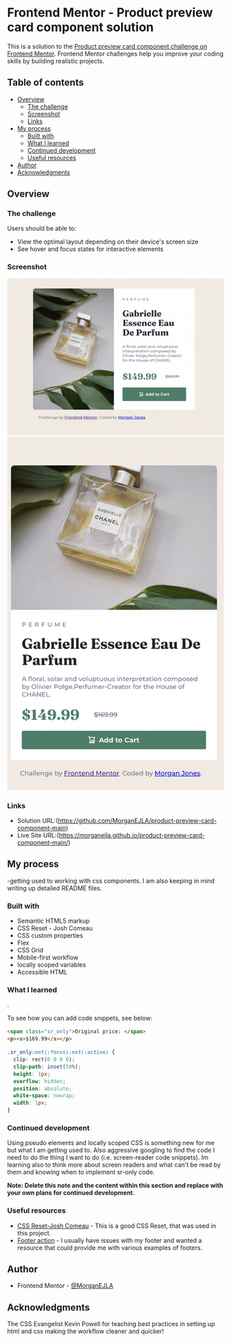 # Frontend Mentor - Product preview card component solution

This is a solution to the [Product preview card component challenge on Frontend Mentor](https://www.frontendmentor.io/challenges/product-preview-card-component-GO7UmttRfa). Frontend Mentor challenges help you improve your coding skills by building realistic projects.

## Table of contents

- [Overview](#overview)
  - [The challenge](#the-challenge)
  - [Screenshot](#screenshot)
  - [Links](#links)
- [My process](#my-process)
  - [Built with](#built-with)
  - [What I learned](#what-i-learned)
  - [Continued development](#continued-development)
  - [Useful resources](#useful-resources)
- [Author](#author)
- [Acknowledgments](#acknowledgments)

## Overview

### The challenge

Users should be able to:

- View the optimal layout depending on their device's screen size
- See hover and focus states for interactive elements

### Screenshot

![](./desktop-screenshot.jpg)
![](./mobile-screenshot.jpg)

### Links

- Solution URL:(https://github.com/MorganEJLA/product-preview-card-component-main)
- Live Site URL:(https://morganejla.github.io/product-preview-card-component-main/)

## My process

-getting used to working with css components.
I am also keeping in mind writing up detailed README files.

### Built with

- Semantic HTML5 markup
- CSS Reset - Josh Comeau
- CSS custom properties
- Flex
- CSS Grid
- Mobile-first workflow
- locally scoped variables
- Accessible HTML

### What I learned
.

To see how you can add code snippets, see below:

```html
<span class="sr_only">Original price: </span>
<p><s>$169.99</s></p>
```

```css
.sr_only:not(:focus):not(:active) {
  clip: rect(0 0 0 0);
  clip-path: inset(50%);
  height: 1px;
  overflow: hidden;
  position: absolute;
  white-space: nowrap;
  width: 1px;
}
```

### Continued development

Using pseudo elements and locally scoped CSS is something new for me but what I am getting used to. Also aggressive googling to find the code I need to do the thing I want to do (i.e. screen-reader code snippets). Im learning also to think more about screen readers and what can't be read by them and knowing when to implement sr-only code.

**Note: Delete this note and the content within this section and replace with your own plans for continued development.**

### Useful resources

- [CSS Reset-Josh Comeau](https://www.joshwcomeau.com/css/custom-css-reset/) - This is a good CSS Reset, that was used in this project.
- [Footer action](https://www.w3docs.com/snippets/css/how-to-create-sticky-footer-with-css.html) - I usually have issues with my footer and wanted a resource that could provide me with various examples of footers.

## Author

- Frontend Mentor - [@MorganEJLA](https://www.frontendmentor.io/profile/MorganEJLA)

## Acknowledgments

The CSS Evangelist Kevin Powell for teaching best practices in setting up html and css making the workflow cleaner and quicker!
